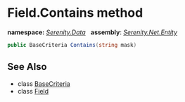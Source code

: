 # Field.Contains method
**namespace:** *[Serenity.Data](../../README.md#serenity.data-namespace)*   **assembly**: *[Serenity.Net.Entity](../../README.md)*

```csharp
public BaseCriteria Contains(string mask)
```

## See Also

* class [BaseCriteria](../Serenity.Net.Data/../BaseCriteria.md)
* class [Field](../Field.md)